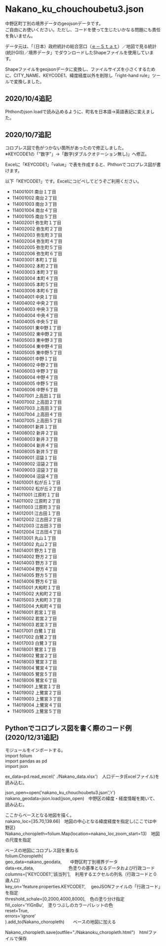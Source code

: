 <h1>Nakano_ku_chouchoubetu3.json</h1>
<p>中野区町丁別の境界データのgeojsonデータです。<br>ご自由にお使いください。ただし、コードを使って生じたいかなる問題にも責任を負いません。</p>
<p>データ元は、「（日本）政府統計の総合窓口（<a href="https://www.e-stat.go.jp/gis">ｅ－Ｓｔａｔ</a>）／地図で見る統計(統計GIS)／境界データ」でダウンロードしたShapeファイルを使用しています。</p>
<p>Shapeファイルをgeojsonデータに変換し、ファイルサイズを小さくするために、CITY_NAME、KEYCODE1、緯度経度以外を削除し「right-hand rule」ツールで変換しました。</p>


<h2>2020/10/4追記</h2>
<p>Phthonのjson.loadで読み込めるように、町名を日本語→英語表記に変えました。</p>

<h2>2020/10/7追記</h2>
<p>コロプレス図で色がつかない箇所があったので修正しました。<br>※KEYCODE1の「”数字”」→「数字(ダブルクオテーション無し)」へ修正。</p>

<p>Excelに「KEYCODE1」「value」で表を作成すると、Phthonでコロプレス図が書けます。</p>	
<p>以下「KEYCODE1」です。Excelにコピペしてどうぞご利用ください。</p>
<ul>
<li>	114001001	南台１丁目	</li>
<li>	114001002	南台２丁目	</li>
<li>	114001003	南台３丁目	</li>
<li>	114001004	南台４丁目	</li>
<li>	114001005	南台５丁目	</li>
<li>	114002001	弥生町１丁目	</li>
<li>	114002002	弥生町２丁目	</li>
<li>	114002003	弥生町３丁目	</li>
<li>	114002004	弥生町４丁目	</li>
<li>	114002005	弥生町５丁目	</li>
<li>	114002006	弥生町６丁目	</li>
<li>	114003001	本町１丁目	</li>
<li>	114003002	本町２丁目	</li>
<li>	114003003	本町３丁目	</li>
<li>	114003004	本町４丁目	</li>
<li>	114003005	本町５丁目	</li>
<li>	114003006	本町６丁目	</li>
<li>	114004001	中央１丁目	</li>
<li>	114004002	中央２丁目	</li>
<li>	114004003	中央３丁目	</li>
<li>	114004004	中央４丁目	</li>
<li>	114004005	中央５丁目	</li>
<li>	114005001	東中野１丁目	</li>
<li>	114005002	東中野２丁目	</li>
<li>	114005003	東中野３丁目	</li>
<li>	114005004	東中野４丁目	</li>
<li>	114005005	東中野５丁目	</li>
<li>	114006001	中野１丁目	</li>
<li>	114006002	中野２丁目	</li>
<li>	114006003	中野３丁目	</li>
<li>	114006004	中野４丁目	</li>
<li>	114006005	中野５丁目	</li>
<li>	114006006	中野６丁目	</li>
<li>	114007001	上高田１丁目	</li>
<li>	114007002	上高田２丁目	</li>
<li>	114007003	上高田３丁目	</li>
<li>	114007004	上高田４丁目	</li>
<li>	114007005	上高田５丁目	</li>
<li>	114008001	新井１丁目	</li>
<li>	114008002	新井２丁目	</li>
<li>	114008003	新井３丁目	</li>
<li>	114008004	新井４丁目	</li>
<li>	114008005	新井５丁目	</li>
<li>	114009001	沼袋１丁目	</li>
<li>	114009002	沼袋２丁目	</li>
<li>	114009003	沼袋３丁目	</li>
<li>	114009004	沼袋４丁目	</li>
<li>	114010001	松が丘１丁目	</li>
<li>	114010002	松が丘２丁目	</li>
<li>	114011001	江原町１丁目	</li>
<li>	114011002	江原町２丁目	</li>
<li>	114011003	江原町３丁目	</li>
<li>	114012001	江古田１丁目	</li>
<li>	114012002	江古田２丁目	</li>
<li>	114012003	江古田３丁目	</li>
<li>	114012004	江古田４丁目	</li>
<li>	114013001	丸山１丁目	</li>
<li>	114013002	丸山２丁目	</li>
<li>	114014001	野方１丁目	</li>
<li>	114014002	野方２丁目	</li>
<li>	114014003	野方３丁目	</li>
<li>	114014004	野方４丁目	</li>
<li>	114014005	野方５丁目	</li>
<li>	114014006	野方６丁目	</li>
<li>	114015001	大和町１丁目	</li>
<li>	114015002	大和町２丁目	</li>
<li>	114015003	大和町３丁目	</li>
<li>	114015004	大和町４丁目	</li>
<li>	114016001	若宮１丁目	</li>
<li>	114016002	若宮２丁目	</li>
<li>	114016003	若宮３丁目	</li>
<li>	114017001	白鷺１丁目	</li>
<li>	114017002	白鷺２丁目	</li>
<li>	114017003	白鷺３丁目	</li>
<li>	114018001	鷺宮１丁目	</li>
<li>	114018002	鷺宮２丁目	</li>
<li>	114018003	鷺宮３丁目	</li>
<li>	114018004	鷺宮４丁目	</li>
<li>	114018005	鷺宮５丁目	</li>
<li>	114018006	鷺宮６丁目	</li>
<li>	114019001	上鷺宮１丁目	</li>
<li>	114019002	上鷺宮２丁目	</li>
<li>	114019003	上鷺宮３丁目	</li>
<li>	114019004	上鷺宮４丁目	</li>
<li>	114019005	上鷺宮５丁目	</li>
</ul>

<h2>Pythonでコロプレス図を書く際のコード例(2020/12/31追記)</h2>
モジュールをインポートする。<br>
import folium<br>
import pandas as pd<br>
import json<br>

ex_data=pd.read_excel(' ./Nakano_data.xlsx')　人口データ(Excelファイル)を読み込む。<br>

json_open=open('nakano_ku_chouchoubetu3.json','r')<br>
nakano_geodata=json.load(json_open)　中野区の緯度・経度情報を開いて、読み込む。<br>

ここからベースとなる地図を描く。<br>
nakano_loc=[35.70,139.66]　地図の中心となる緯度経度を指定し(ここでは中野区)<br>
Nakano_choropleth=folium.Map(location=nakano_loc,zoom_start=13)　地図の尺度を指定<br>

ベースの地図にコロプレス図を重ねる<br>
folium.Choropleth(<br>
    geo_data=nakano_geodata,　　中野区町丁別境界データ<br>
    data=ex_data,　　　　　　　　色塗りの基準となるデータおよび行政コード<br>
    columns=['KEYCODE1','該当列'],　利用するエクセルの列名（行政コードと０歳人口）<br>
    key_on='feature.properties.KEYCODE1',　 geoJSONファイルの「行政コード」を指定<br>
    threshold_schale=[0,2000,4000,8000],　色の塗り分け指定<br>
    fill_color='YlGnBu',　塗りつぶしのカラーパレットの色<br>
    reset=True,<br>
    errors='ignore'<br>
).add_to(Nakano_choropleth)　　ベースの地図に加える<br>

Nakano_choropleth.save(outfile="./Nakanoku_choropleth.html")　htmlファイルで保存<br>

